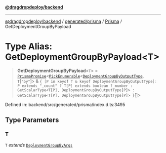 [**@dragdropdeploy/backend**](../../../../../README.md)

***

[@dragdropdeploy/backend](../../../../../README.md) / [generated/prisma](../../../README.md) / [Prisma](../README.md) / GetDeploymentGroupByPayload

# Type Alias: GetDeploymentGroupByPayload\<T\>

> **GetDeploymentGroupByPayload**\<`T`\> = [`PrismaPromise`](PrismaPromise.md)\<[`PickEnumerable`](PickEnumerable.md)\<[`DeploymentGroupByOutputType`](DeploymentGroupByOutputType.md), `T`\[`"by"`\]\> & `{ [P in keyof T & keyof DeploymentGroupByOutputType]: P extends "_count" ? T[P] extends boolean ? number : GetScalarType<T[P], DeploymentGroupByOutputType[P]> : GetScalarType<T[P], DeploymentGroupByOutputType[P]> }`[]\>

Defined in: backend/src/generated/prisma/index.d.ts:3495

## Type Parameters

### T

`T` *extends* [`DeploymentGroupByArgs`](DeploymentGroupByArgs.md)
